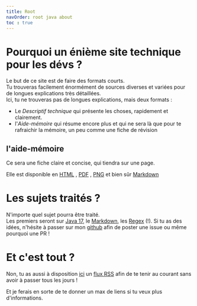 ```yaml
---
title: Root
navOrder: root java about
toc : true
---
```


# Pourquoi un énième site technique pour les dévs ?

Le but de ce site est de faire des formats courts.  
Tu trouveras facilement énormément de sources diverses et variées pour de longues explications très détaillées.  
Ici, tu ne trouveras pas de longues explications, mais deux formats :

- Le _Descriptif technique_ qui présente les choses, rapidement et clairement.
- l'_Aide-mémoire_ qui résume encore plus et qui ne sera là que pour te rafraichir la mémoire, un peu comme une fiche de
  révision

## l'aide-mémoire

Ce sera une fiche claire et concise, qui tiendra sur une page.

Elle est disponible en [HTML](https://fr.wikipedia.org/wiki/Hypertext_Markup_Language)
, [PDF](https://fr.wikipedia.org/wiki/Portable_Document_Format)
, [PNG](https://fr.wikipedia.org/wiki/Portable_Network_Graphics) et bien
sûr [Markdown](https://fr.wikipedia.org/wiki/Markdown)

# Les sujets traités ?

N'importe quel sujet pourra être traité.  
Les premiers seront sur [Java 17](https://fr.wikipedia.org/wiki/Java_(langage)#Java_SE_17), le [Markdown](https://fr.wikipedia.org/wiki/Markdown), les [Regex](https://fr.wikipedia.org/wiki/Expression_r%C3%A9guli%C3%A8re) (!).
Si tu as des idées, n'hésite à passer sur mon [github](https://github.com/nathvh/nathvh.github.io/issues) afin de poster
une issue ou même pourquoi une PR !

# Et c'est tout ?

Non, tu as aussi à disposition [ici](dev-pratique-rss.xml) un [flux RSS](https://fr.wikipedia.org/wiki/RSS) afin de te tenir au courant sans avoir à passer tous
les jours !

Et je ferais en sorte de te donner un max de liens si tu veux plus d'informations.